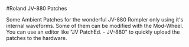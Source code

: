 #Roland JV-880 Patches

Some Ambient Patches for the wonderful JV-880 Rompler only using it's internal waveforms. Some of them can be modified with the Mod-Wheel. You can use an editor like "JV PatchEd. - JV-880" to quickly upload the patches to the hardware.
